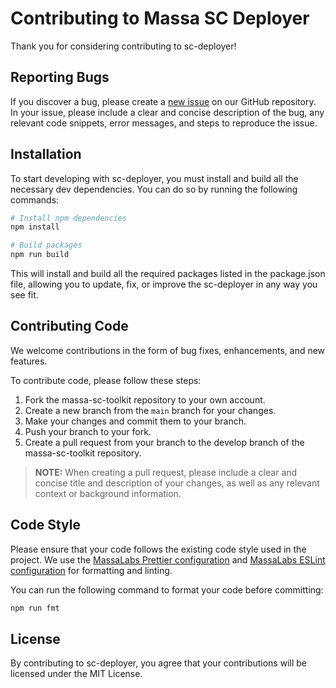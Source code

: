 # Contributing to Massa SC Deployer
Thank you for considering contributing to sc-deployer!

## Reporting Bugs
If you discover a bug, please create a [new issue](https://github.com/massalabs/massa-sc-toolkit/issues/new?assignees=&labels=issue%3Abug&template=bug.md&title=) on our GitHub repository.
In your issue, please include a clear and concise description of the bug, any relevant code snippets, error messages, and steps to reproduce the issue.

## Installation
To start developing with sc-deployer, you must install and build all the necessary dev dependencies. You can do so by running the following commands:

```sh
# Install npm dependencies
npm install

# Build packages
npm run build
```

This will install and build all the required packages listed in the package.json file, allowing you to update, fix, or improve the sc-deployer in any way you see fit. 

## Contributing Code
We welcome contributions in the form of bug fixes, enhancements, and new features.

To contribute code, please follow these steps:

1. Fork the massa-sc-toolkit repository to your own account.
2. Create a new branch from the `main` branch for your changes.
3. Make your changes and commit them to your branch.
4. Push your branch to your fork.
5. Create a pull request from your branch to the develop branch of the massa-sc-toolkit repository.

> **NOTE:** When creating a pull request, please include a clear and concise title and description of your changes, as well as any relevant context or background information.

## Code Style
Please ensure that your code follows the existing code style used in the project.
We use the [MassaLabs Prettier configuration](https://github.com/massalabs/prettier-config-as) and [MassaLabs ESLint configuration](https://github.com/massalabs/eslint-config) for formatting and linting.

You can run the following command to format your code before committing:

```sh
npm run fmt
```

## License
By contributing to sc-deployer, you agree that your contributions will be licensed under the MIT License.
